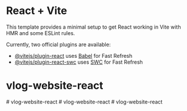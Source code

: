 # React + Vite

This template provides a minimal setup to get React working in Vite with HMR and some ESLint rules.

Currently, two official plugins are available:

- [@vitejs/plugin-react](https://github.com/vitejs/vite-plugin-react/blob/main/packages/plugin-react/README.md) uses [Babel](https://babeljs.io/) for Fast Refresh
- [@vitejs/plugin-react-swc](https://github.com/vitejs/vite-plugin-react-swc) uses [SWC](https://swc.rs/) for Fast Refresh
# vlog-website-react
#   v l o g - w e b s i t e - r e a c t  
 #   v l o g - w e b s i t e - r e a c t  
 #   v l o g - w e b s i t e - r e a c t  
 